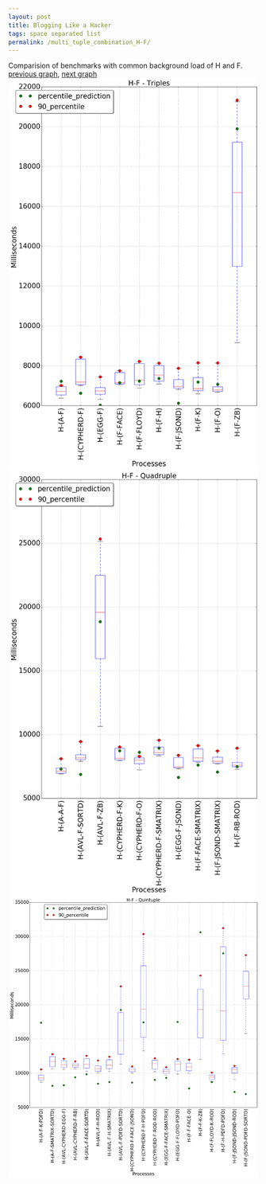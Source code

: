 ```yaml
---
layout: post
title: Blogging Like a Hacker
tags: space separated list
permalink: /multi_tuple_combination_H-F/
---
```


Comparision of benchmarks with common background load of H and F.
[previous graph](./multi_tuple_combination_H-FLOYD/), [next graph](./multi_tuple_combination_H-H/)
<img src="./images/triple/H/H-F_box.png" alt="graph figure"><img src="./images/quadruple/H/H-F_box.png" alt="graph figure"><img src="./images/quintuple/H/H-F_box.png" alt="graph figure">